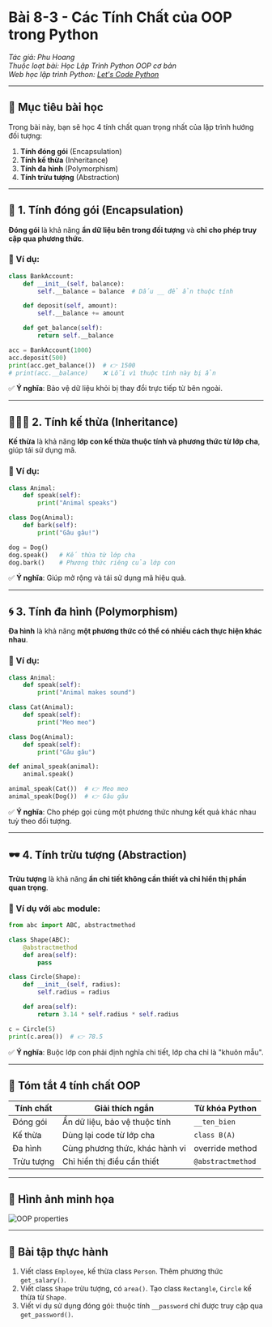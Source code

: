 # Bài 8-3 - Các Tính Chất của OOP trong Python
_Tác giả: Phu Hoang_  
_Thuộc loạt bài: Học Lập Trình Python OOP cơ bản_  
_Web học lập trình Python: [Let's Code Python](https://letscode-python.web.app)_

---

## 🧠 Mục tiêu bài học

Trong bài này, bạn sẽ học 4 tính chất quan trọng nhất của lập trình hướng đối tượng:

1. **Tính đóng gói** (Encapsulation)
2. **Tính kế thừa** (Inheritance)
3. **Tính đa hình** (Polymorphism)
4. **Tính trừu tượng** (Abstraction)

---

## 🧳 1. Tính đóng gói (Encapsulation)

**Đóng gói** là khả năng **ẩn dữ liệu bên trong đối tượng** và **chỉ cho phép truy cập qua phương thức**.

### 🧪 Ví dụ:

```python
class BankAccount:
    def __init__(self, balance):
        self.__balance = balance  # Dấu __ để ẩn thuộc tính

    def deposit(self, amount):
        self.__balance += amount

    def get_balance(self):
        return self.__balance
```

```python
acc = BankAccount(1000)
acc.deposit(500)
print(acc.get_balance())  # 👉 1500
# print(acc.__balance)    ❌ Lỗi vì thuộc tính này bị ẩn
```

✅ **Ý nghĩa**: Bảo vệ dữ liệu khỏi bị thay đổi trực tiếp từ bên ngoài.

---

## 👨‍👩‍👧 2. Tính kế thừa (Inheritance)

**Kế thừa** là khả năng **lớp con kế thừa thuộc tính và phương thức từ lớp cha**, giúp tái sử dụng mã.

### 🧪 Ví dụ:

```python
class Animal:
    def speak(self):
        print("Animal speaks")

class Dog(Animal):
    def bark(self):
        print("Gâu gâu!")

dog = Dog()
dog.speak()   # Kế thừa từ lớp cha
dog.bark()    # Phương thức riêng của lớp con
```

✅ **Ý nghĩa**: Giúp mở rộng và tái sử dụng mã hiệu quả.

---

## 🌀 3. Tính đa hình (Polymorphism)

**Đa hình** là khả năng **một phương thức có thể có nhiều cách thực hiện khác nhau**.

### 🧪 Ví dụ:

```python
class Animal:
    def speak(self):
        print("Animal makes sound")

class Cat(Animal):
    def speak(self):
        print("Meo meo")

class Dog(Animal):
    def speak(self):
        print("Gâu gâu")

def animal_speak(animal):
    animal.speak()

animal_speak(Cat())  # 👉 Meo meo
animal_speak(Dog())  # 👉 Gâu gâu
```

✅ **Ý nghĩa**: Cho phép gọi cùng một phương thức nhưng kết quả khác nhau tuỳ theo đối tượng.

---

## 🕶 4. Tính trừu tượng (Abstraction)

**Trừu tượng** là khả năng **ẩn chi tiết không cần thiết và chỉ hiển thị phần quan trọng**.

### 🧪 Ví dụ với `abc` module:

```python
from abc import ABC, abstractmethod

class Shape(ABC):
    @abstractmethod
    def area(self):
        pass

class Circle(Shape):
    def __init__(self, radius):
        self.radius = radius

    def area(self):
        return 3.14 * self.radius * self.radius
```

```python
c = Circle(5)
print(c.area())  # 👉 78.5
```

✅ **Ý nghĩa**: Buộc lớp con phải định nghĩa chi tiết, lớp cha chỉ là "khuôn mẫu".

---

## 🧠 Tóm tắt 4 tính chất OOP

| Tính chất     | Giải thích ngắn                     | Từ khóa Python |
|---------------|-------------------------------------|----------------|
| Đóng gói      | Ẩn dữ liệu, bảo vệ thuộc tính       | `__ten_bien`   |
| Kế thừa       | Dùng lại code từ lớp cha            | `class B(A)`   |
| Đa hình       | Cùng phương thức, khác hành vi      | override method |
| Trừu tượng    | Chỉ hiển thị điều cần thiết         | `@abstractmethod` |

---

## 🧩 Hình ảnh minh họa

![OOP properties](https://cdn.botpenguin.com/assets/website/Object_Oriented_Programming_144832b0c6.png)

---

## 🧪 Bài tập thực hành

1. Viết class `Employee`, kế thừa class `Person`. Thêm phương thức `get_salary()`.
2. Viết class `Shape` trừu tượng, có `area()`. Tạo class `Rectangle`, `Circle` kế thừa từ `Shape`.
3. Viết ví dụ sử dụng đóng gói: thuộc tính `__password` chỉ được truy cập qua `get_password()`.


